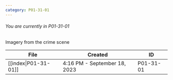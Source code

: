 ```yaml
---
category: P01-31-01
---
```

###### You are currently in P01-31-01

Imagery from the crime scene

| File                                                                                                  | Created                      | ID        |
| ----------------------------------------------------------------------------------------------------- | ---------------------------- | --------- |
| [[index\|P01-31-01]] | 4:16 PM - September 18, 2023 | P01-31-01 |

